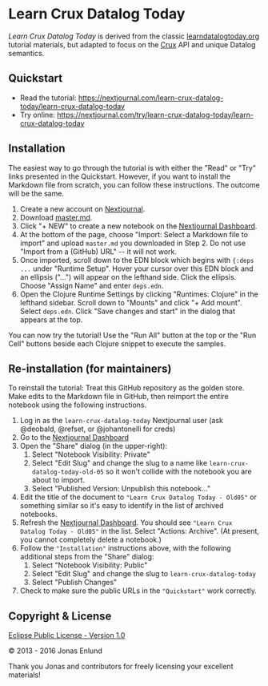 # Learn Crux Datalog Today

_Learn Crux Datalog Today_ is derived from the classic [learndatalogtoday.org](http://learndatalogtoday.org) tutorial materials, but adapted to focus on the [Crux](https://opencrux.com) API and unique Datalog semantics.

## Quickstart

* Read the tutorial: https://nextjournal.com/learn-crux-datalog-today/learn-crux-datalog-today
* Try online: https://nextjournal.com/try/learn-crux-datalog-today/learn-crux-datalog-today

## Installation

The easiest way to go through the tutorial is with either the "Read" or "Try" links presented in the Quickstart.
However, if you want to install the Markdown file from scratch, you can follow these instructions.
The outcome will be the same.

1. Create a new account on [Nextjournal](https://nextjournal.com).
2. Download [master.md](https://raw.githubusercontent.com/crux-labs/learn-crux-datalog-today/master/master.md).
3. Click "+ NEW" to create a new notebook on the [Nextjournal Dashboard](https://nextjournal.com/dashboard).
4. At the bottom of the page, choose "Import: Select a Markdown file to import" and upload `master.md` you downloaded in Step 2.
Do not use "Import from a (GitHub) URL" -- it will not work.
5. Once imported, scroll down to the EDN block which begins with `{:deps ...` under "Runtime Setup".
Hover your cursor over this EDN block and an ellipsis ("...") will appear on the lefthand side.
Click the ellipsis.
Choose "Assign Name" and enter `deps.edn`.
6. Open the Clojure Runtime Settings by clicking "Runtimes: Clojure" in the lefthand sidebar.
Scroll down to "Mounts" and click "+ Add mount".
Select `deps.edn`.
Click "Save changes and start" in the dialog that appears at the top.

You can now try the tutorial!
Use the "Run All" button at the top or the "Run Cell" buttons beside each Clojure snippet to execute the samples.

## Re-installation (for maintainers)

To reinstall the tutorial: Treat this GitHub repository as the golden store. Make edits to the Markdown file in
GitHub, then reimport the entire notebook using the following instructions.

1. Log in as the `learn-crux-datalog-today` Nextjournal user (ask @deobald, @refset, or @johantonelli for creds)
2. Go to the [Nextjournal Dashboard](https://nextjournal.com/dashboard)
3. Open the "Share" dialog (in the upper-right):
   1. Select "Notebook Visibility: Private"
   2. Select "Edit Slug" and change the slug to a name like `learn-crux-datalog-today-old-05` so it won't collide with the notebook you are about to import.
   3. Select "Published Version: Unpublish this notebook..."
7. Edit the title of the document to `"Learn Crux Datalog Today - Old05"` or something similar so it's easy to identify
in the list of archived notebooks.
8. Refresh the [Nextjournal Dashboard](https://nextjournal.com/dashboard). You should see `"Learn Crux Datalog Today - Old05"`
in the list. Select "Actions: Archive". (At present, you cannot completely delete a notebook.)
9. Follow the `"Installation"` instructions above, with the following additional steps from the "Share" dialog:
   1. Select "Notebook Visibility: Public"
   2. Select "Edit Slug" and change the slug to `learn-crux-datalog-today`
   3. Select "Publish Changes"
10. Check to make sure the public URLs in the `"Quickstart"` work correctly.

## Copyright & License

[Eclipse Public License - Version 1.0](https://github.com/crux-labs/learn-crux-datalog-today/blob/master/LICENSE.html)

© 2013 - 2016 Jonas Enlund

Thank you Jonas and contributors for freely licensing your excellent materials!
